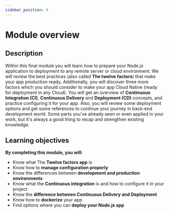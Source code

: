 ```yaml
---
sidebar_position: 0
---
```


# Module overview

## Description

Within this final module you will learn how to prepare your Node.js application to deployment to any remote server or cloud environment.
We will review the best practices (also called **The twelve factors**) that make your app production ready. Additionally, you will discover three more factors which you should consider to make your app Cloud Native (ready for deployment in any Cloud).
You will get an overview of **Continuous Integration (CI)**, **Continuous Delivery** and **Deployment (CD)** concepts, and practice configuring it for your app.
Also, you will review some deployment options and get some references to continue your journey in back-end development world.
Some parts you've already seen or even applied in your work, but it's always a good thing to recap and strengthen existing knowledge.

## Learning objectives

**By completing this module, you will:**

- Know what The **Twelve factors app** is
- Know how to **manage configuration properly**
- Know the differences between **development and production environments**
- Know what the **Continuous integration** is and how to configure it in your project
- Know the **difference between Continuous Delivery and Deployment**
- Know how to **dockerize** your app  
- Find options where you can **deploy your Node.js app**
